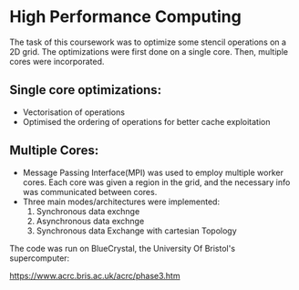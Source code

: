 # High Performance Computing

The task of this coursework was to optimize some stencil operations on a 2D grid.
The optimizations were first done on a single core. Then, multiple cores were incorporated.

## Single core optimizations:

- Vectorisation of operations
- Optimised the ordering of operations for better cache exploitation

## Multiple Cores:

- Message Passing Interface(MPI) was used to employ multiple worker cores. Each core was given a region in the grid, and the necessary info was communicated between cores.
- Three main modes/architectures were implemented:
    1) Synchronous data exchnge
    2) Asynchronous data exchnge
    3) Synchronous data Exchange with cartesian Topology

The code was run on BlueCrystal, the University Of Bristol's supercomputer:

https://www.acrc.bris.ac.uk/acrc/phase3.htm
